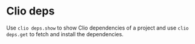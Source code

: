 # Clio deps

Use `clio deps.show` to show Clio dependencies of a project and use `clio deps.get` to fetch and install the dependencies.

